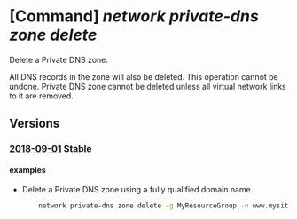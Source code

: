 # [Command] _network private-dns zone delete_

Delete a Private DNS zone.

All DNS records in the zone will also be deleted. This operation cannot be undone. Private DNS zone cannot be deleted unless all virtual network links to it are removed.

## Versions

### [2018-09-01](/Resources/mgmt-plane/L3N1YnNjcmlwdGlvbnMve30vcmVzb3VyY2Vncm91cHMve30vcHJvdmlkZXJzL21pY3Jvc29mdC5uZXR3b3JrL3ByaXZhdGVkbnN6b25lcy97fQ==/2018-09-01.xml) **Stable**

<!-- mgmt-plane /subscriptions/{}/resourcegroups/{}/providers/microsoft.network/privatednszones/{} 2018-09-01 -->

#### examples

- Delete a Private DNS zone using a fully qualified domain name.
    ```bash
        network private-dns zone delete -g MyResourceGroup -n www.mysite.com
    ```
